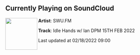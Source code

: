 ## Currently Playing on SoundCloud

[<img align="left" width="100" src="https://i1.sndcdn.com/artworks-7nSzfxuv2ojKQ5SQ-Aaaziw-t500x500.jpg">](https://soundcloud.com/swufm/idle-hands-w-ian-dpm-15-feb)

**Artist**: SWU.FM 

**Track**: Idle Hands w/ Ian DPM 15TH FEB 2022

Last updated at 02/18/2022 09:00
